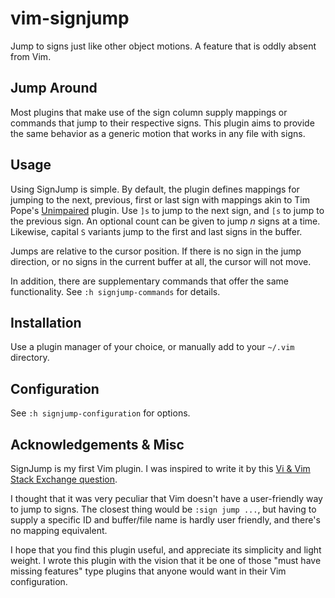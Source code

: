 vim-signjump
============

Jump to signs just like other object motions. A feature that is oddly absent from Vim.

Jump Around
-----------

Most plugins that make use of the sign column supply mappings or commands that
jump to their respective signs. This plugin aims to provide the same behavior as
a generic motion that works in any file with signs.

Usage
-----

Using SignJump is simple. By default, the plugin defines mappings for jumping to
the next, previous, first or last sign with mappings akin to Tim Pope's
[Unimpaired][1] plugin. Use `]s` to jump to the next sign, and `[s` to jump to
the previous sign. An optional count can be given to jump *n* signs at a time.
Likewise, capital `S` variants jump to the first and last signs in the buffer.

Jumps are relative to the cursor position. If there is no sign in the jump
direction, or no signs in the current buffer at all, the cursor will not move.

In addition, there are supplementary commands that offer the same functionality.
See `:h signjump-commands` for details.

Installation
------------

Use a plugin manager of your choice, or manually add to your `~/.vim` directory.

Configuration
-------------

See `:h signjump-configuration` for options.

Acknowledgements & Misc
-----------------------

SignJump is my first Vim plugin. I was inspired to write it by this [Vi & Vim
Stack Exchange question][2].

I thought that it was very peculiar that Vim doesn't have a user-friendly way
to jump to signs. The closest thing would be `:sign jump ...`, but having to supply
a specific ID and buffer/file name is hardly user friendly, and there's no
mapping equivalent.

I hope that you find this plugin useful, and appreciate its simplicity and
light weight. I wrote this plugin with the vision that it be one of those
"must have missing features" type plugins that anyone would want in their Vim
configuration.

[1]: https://github.com/tpope/vim-unimpaired
[2]: https://vi.stackexchange.com/q/15846/1452
